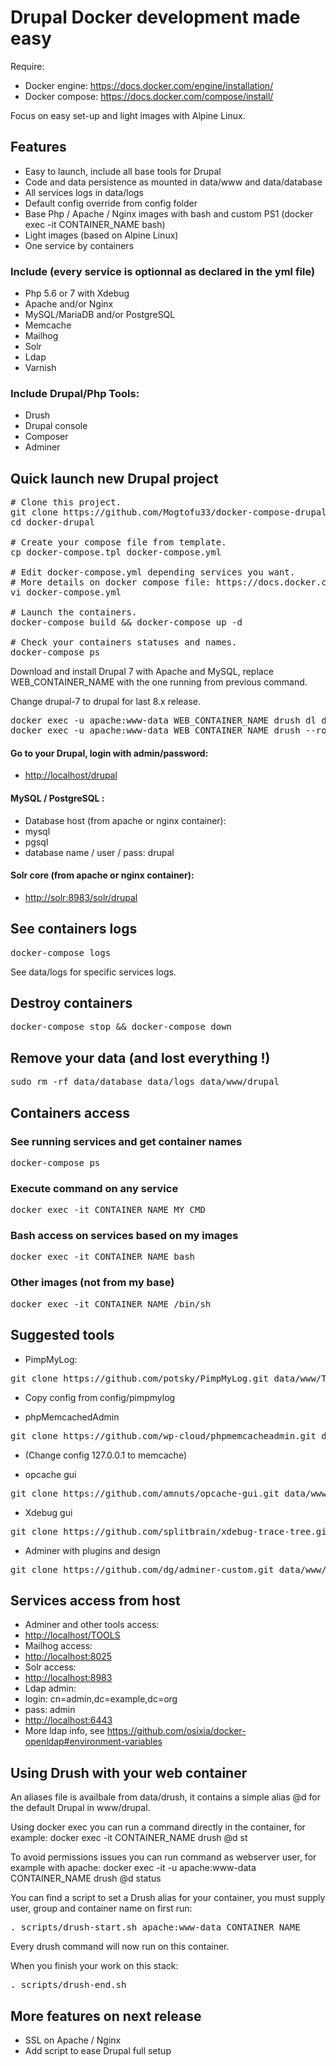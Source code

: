 # Drupal Docker development made easy

Require:

* Docker engine: https://docs.docker.com/engine/installation/
* Docker compose: https://docs.docker.com/compose/install/

Focus on easy set-up and light images with Alpine Linux.

## Features
* Easy to launch, include all base tools for Drupal
* Code and data persistence as mounted in data/www and data/database
* All services logs in data/logs
* Default config override from config folder
* Base Php / Apache / Nginx images with bash and custom PS1 (docker exec -it CONTAINER_NAME bash)
* Light images (based on Alpine Linux)
* One service by containers

### Include (every service is optionnal as declared in the yml file)
* Php 5.6 or 7 with Xdebug
* Apache and/or Nginx
* MySQL/MariaDB and/or PostgreSQL
* Memcache
* Mailhog
* Solr
* Ldap
* Varnish

### Include Drupal/Php Tools:
* Drush
* Drupal console
* Composer
* Adminer

## Quick launch new Drupal project

<pre>
# Clone this project.
git clone https://github.com/Mogtofu33/docker-compose-drupal.git docker-drupal
cd docker-drupal

# Create your compose file from template.
cp docker-compose.tpl docker-compose.yml

# Edit docker-compose.yml depending services you want.
# More details on docker compose file: https://docs.docker.com/compose/compose-file
vi docker-compose.yml

# Launch the containers.
docker-compose build && docker-compose up -d

# Check your containers statuses and names.
docker-compose ps
</pre>

Download and install Drupal 7 with Apache and MySQL, replace WEB_CONTAINER_NAME with the one running from previous command.

Change drupal-7 to drupal for last 8.x release.
<pre>
docker exec -u apache:www-data WEB_CONTAINER_NAME drush dl drupal-7 -y --destination=/www --drupal-project-rename
docker exec -u apache:www-data WEB_CONTAINER_NAME drush --root=/www/drupal si -y --db-url=mysql://drupal:drupal@mysql/drupal --account-name=admin --account-pass=password
</pre>

#### Go to your Drupal, login with admin/password:

* [http://localhost/drupal](http://localhost/drupal)

#### MySQL / PostgreSQL :
* Database host (from apache or nginx container):
 * mysql
 * pgsql
* database name / user / pass: drupal

#### Solr core (from apache or nginx container):
* [http://solr:8983/solr/drupal](http://solr:8983/solr/drupal)

## See containers logs
<pre>docker-compose logs</pre>

See data/logs for specific services logs.

## Destroy containers
<pre>docker-compose stop && docker-compose down</pre>

## Remove your data (and lost everything !)
<pre>sudo rm -rf data/database data/logs data/www/drupal</pre>

## Containers access

### See running services and get container names
<pre>docker-compose ps</pre>

### Execute command on any service
<pre>docker exec -it CONTAINER_NAME MY_CMD</pre>

### Bash access on services based on my images
<pre>docker exec -it CONTAINER_NAME bash</pre>

### Other images (not from my base)
<pre>docker exec -it CONTAINER_NAME /bin/sh</pre>

## Suggested tools

- PimpMyLog:
<pre>git clone https://github.com/potsky/PimpMyLog.git data/www/TOOLS/PimpMyLog</pre>

 - Copy config from config/pimpmylog

- phpMemcachedAdmin
<pre>git clone https://github.com/wp-cloud/phpmemcacheadmin.git data/www/TOOLS/PhpMemcachedAdmin</pre>

  - (Change config 127.0.0.1 to memcache)

- opcache gui
<pre>git clone https://github.com/amnuts/opcache-gui.git data/www/TOOLS/Opcache-gui</pre>

- Xdebug gui
<pre>git clone https://github.com/splitbrain/xdebug-trace-tree.git data/www/TOOLS/Xdebug-trace</pre>

- Adminer with plugins and design
<pre>git clone https://github.com/dg/adminer-custom.git data/www/TOOLS/adminer</pre>

## Services access from host

* Adminer and other tools access:
 * [http://localhost/TOOLS](http://localhost/TOOLS)
* Mailhog access:
 * [http://localhost:8025](http://localhost:8025)
* Solr access:
 * [http://localhost:8983](http://localhost:8983)
* Ldap admin:
 * login: cn=admin,dc=example,dc=org
 * pass: admin
 * [http://localhost:6443](http://localhost:6443)
* More ldap info, see https://github.com/osixia/docker-openldap#environment-variables

## Using Drush with your web container

An aliases file is availbale from data/drush, it contains a simple alias @d for the default Drupal in www/drupal.

Using docker exec you can run a command directly in the container, for example:
 docker exec -it CONTAINER_NAME drush @d st

To avoid permissions issues you can run command as webserver user, for example with apache:
 docker exec -it -u apache:www-data CONTAINER_NAME drush @d status

You can find a script to set a Drush alias for your container, you must supply user, group and container name on first run:
<pre>. scripts/drush-start.sh apache:www-data CONTAINER_NAME</pre>
Every drush command will now run on this container.

When you finish your work on this stack:
<pre>. scripts/drush-end.sh</pre>

## More features on next release

* SSL on Apache / Nginx
* Add script to ease Drupal full setup
